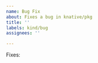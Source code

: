 ```yaml
---
name: Bug Fix
about: Fixes a bug in knative/pkg
title: ''
labels: kind/bug
assignees: ''

---
```


Fixes:
